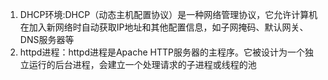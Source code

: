 1. DHCP环境:DHCP（动态主机配置协议）是一种网络管理协议，它允许计算机在加入新网络时自动获取IP地址和其他配置信息，如子网掩码、默认网关、DNS服务器等
2. httpd进程：httpd进程是Apache HTTP服务器的主程序。它被设计为一个独立运行的后台进程，会建立一个处理请求的子进程或线程的池